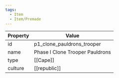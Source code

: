 ```yaml
---
tags:
  - Item
  - Item/Premade
---
```


| Property | Value                           |
| -------- | ------------------------------- |
| id       | p1_clone_pauldrons_trooper      |
| name     | Phase I Clone Trooper Pauldrons |
| type     | [[Cape]]                        |
| culture  | [[republic]]           |


